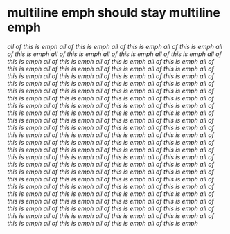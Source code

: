 # multiline emph should stay multiline emph

*all of this is emph all of this is emph all of this is emph all of this is emph*
*all of this is emph all of this is emph all of this is emph all of this is emph*
*all of this is emph all of this is emph all of this is emph all of this is emph*
*all of this is emph all of this is emph all of this is emph all of this is emph*
*all of this is emph all of this is emph all of this is emph all of this is emph*
*all of this is emph all of this is emph all of this is emph all of this is emph*
*all of this is emph all of this is emph all of this is emph all of this is emph*
*all of this is emph all of this is emph all of this is emph all of this is emph*
*all of this is emph all of this is emph all of this is emph all of this is emph*
*all of this is emph all of this is emph all of this is emph all of this is emph*
*all of this is emph all of this is emph all of this is emph all of this is emph*
*all of this is emph all of this is emph all of this is emph all of this is emph*
*all of this is emph all of this is emph all of this is emph all of this is emph*
*all of this is emph all of this is emph all of this is emph all of this is emph*
*all of this is emph all of this is emph all of this is emph all of this is emph*
*all of this is emph all of this is emph all of this is emph all of this is emph*
*all of this is emph all of this is emph all of this is emph all of this is emph*
*all of this is emph all of this is emph all of this is emph all of this is emph*
*all of this is emph all of this is emph all of this is emph all of this is emph*
*all of this is emph all of this is emph all of this is emph all of this is emph*
*all of this is emph all of this is emph all of this is emph all of this is emph*
*all of this is emph all of this is emph all of this is emph all of this is emph*
*all of this is emph all of this is emph all of this is emph all of this is emph*
*all of this is emph all of this is emph all of this is emph all of this is emph*
*all of this is emph all of this is emph all of this is emph all of this is emph*
